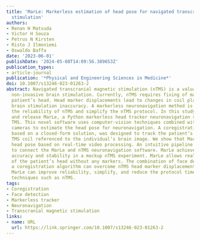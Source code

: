 ```yaml
---
title: 'MarLe: Markerless estimation of head pose for navigated transcranial magnetic
  stimulation'
authors:
- Renan H Matsuda
- Victor H Souza
- Petrus N Kirsten
- Risto J Ilmoniemi
- Oswaldo Baffa
date: '2023-06-01'
publishDate: '2024-05-08T14:09:56.389653Z'
publication_types:
- article-journal
publication: '*Physical and Engineering Sciences in Medicine*'
doi: 10.1007/s13246-023-01263-2
abstract: Navigated transcranial magnetic stimulation (nTMS) is a valuable tool for
  non-invasive brain stimulation. Currently, nTMS requires fixing of markers on the
  patient’s head. Head marker displacements lead to changes in coil placement and
  brain stimulation inaccuracy. A markerless neuronavigation method is needed to increase
  the reliability of nTMS and simplify the nTMS protocol. In this study, we introduce
  and release MarLe, a Python markerless head tracker neuronavigation software for
  TMS. This novel software uses computer-vision techniques combined with low-cost
  cameras to estimate the head pose for neuronavigation. A coregistration algorithm,
  based on a closed-form solution, was designed to track the patient’s head and the
  TMS coil referenced to the individual’s brain image. We show that MarLe can estimate
  head pose based on real-time video processing. An intuitive pipeline was developed
  to connect the MarLe and nTMS neuronavigation software. MarLe achieved acceptable
  accuracy and stability in a mockup nTMS experiment. MarLe allows real-time tracking
  of the patient’s head without any markers. The combination of face detection and
  a coregistration algorithm can overcome nTMS head marker displacement concerns.
  MarLe can improve reliability, simplify, and reduce the protocol time of brain intervention
  techniques such as nTMS.
tags:
- Coregistration
- Face detection
- Markerless tracker
- Neuronavigation
- Transcranial magnetic stimulation
links:
- name: URL
  url: https://link.springer.com/10.1007/s13246-023-01263-2
---
```

